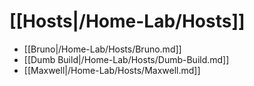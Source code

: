 # [[Hosts|/Home-Lab/Hosts]]
 * [[Bruno|/Home-Lab/Hosts/Bruno.md]]
 * [[Dumb Build|/Home-Lab/Hosts/Dumb-Build.md]]
 * [[Maxwell|/Home-Lab/Hosts/Maxwell.md]]
